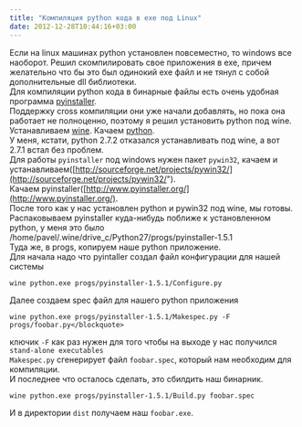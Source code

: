 ```yaml
---
title: "Компиляция python кода в exe под Linux"
date: 2012-12-28T10:44:16+03:00
---
```


Если на linux машинах python установлен повсеместно, то windows все наоборот.
Решил скомпилировать свое приложения в exe, причем желательно что бы это был одинокий exe файл и не тянул с собой дополнительные dll библиотеки.  
Для компиляции python кода в бинарные файлы есть очень удобная программа [pyinstaller](http://www.pyinstaller.org).  
Поддержку cross компиляции они уже начали добавлять, но пока она работает не полноценно, поэтому я решил установить python под wine.  
Устанавливаем [wine](http://www.winehq.org).
Качаем [python](http://www.python.org/download/releases/).  
У меня, кстати, python 2.7.2 отказался устанавливать под wine, а вот 2.7.1 встал без проблем.  
Для работы `pyinstaller` под windows нужен пакет `pywin32`, качаем и устанавливаем([http://sourceforge.net/projects/pywin32/](http://sourceforge.net/projects/pywin32/").  
Качаем pyinstaller([http://www.pyinstaller.org/](http://www.pyinstaller.org/).  
После того как у нас установлен python и pywin32 под wine, мы готовы.  
Распаковываем pyinstaller куда-нибудь поближе к установленном python, у меня это было
/home/pavel/.wine/drive_c/Python27/progs/pyinstaller-1.5.1  
Туда же, в progs, копируем наше python приложение.  
Для начала надо что pyintaller создал файл конфигурации для нашей системы  
```
wine python.exe progs/pyinstaller-1.5.1/Configure.py
```
Далее создаем spec файл для нашего python приложения
```
wine python.exe progs/pyinstaller-1.5.1/Makespec.py -F progs/foobar.py</blockquote>
```
ключик `-F` как раз нужен для того чтобы на выходе у нас получился `stand-alone executables`  
`Makespec.py` сгенерирует файл `foobar.spec`, который нам необходим для компиляции.  
И последнее что осталось сделать, это сбилдить наш бинарник.  
```
wine python.exe progs/pyinstaller-1.5.1/Build.py foobar.spec
```
И в директории `dist` получаем наш `foobar.exe`.

